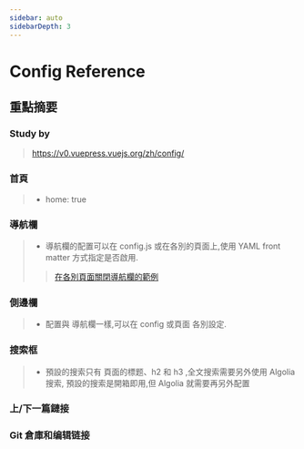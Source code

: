 ```yaml
---
sidebar: auto
sidebarDepth: 3
---
```


# Config Reference
## 重點摘要
### Study by
> https://v0.vuepress.vuejs.org/zh/config/

### 首頁
> - home: true

### 導航欄
> - 導航欄的配置可以在 config.js  或在各別的頁面上,使用 YAML front matter 方式指定是否啟用.
>> [在各別頁面關閉導航欄的範例](在各別頁面關閉導航欄的範例.html?_blank)

### 側邊欄
> - 配置與 導航欄一樣,可以在 config 或頁面 各別設定.


### 搜索框
> - 預設的搜索只有 頁面的標题、h2 和 h3 ,全文搜索需要另外使用 Algolia 搜索,
>      預設的搜索是開箱即用,但 Algolia 就需要再另外配置

### 上/下一篇鏈接


### Git 倉庫和编辑链接
